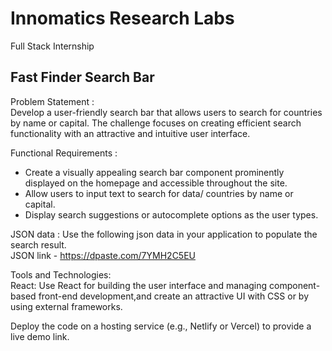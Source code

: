 # Innomatics Research Labs
Full Stack Internship  
## Fast Finder Search Bar

Problem Statement :  
Develop a user-friendly search bar that allows users to search for countries by name or capital. The challenge focuses on creating efficient search functionality with an attractive and intuitive user interface.

Functional Requirements :  
* Create a visually appealing search bar component prominently displayed on the homepage and accessible throughout the site.
* Allow users to input text to search for data/ countries by name or capital.
* Display search suggestions or autocomplete options as the user types.

JSON data :
    Use the following json data in your application to populate the search result.  
JSON link - https://dpaste.com/7YMH2C5EU

Tools and Technologies:  
React: Use React for building the user interface and managing component-based front-end development,and create an attractive UI with CSS or by using external frameworks.

Deploy the code on a hosting service (e.g., Netlify or Vercel) to provide a live demo link.
